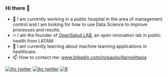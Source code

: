 ### Hi there 👋

- 🔭 I am currently working in a public hospital in the area of management control and I am looking for how to use Data Science to improve processes and results.
- 🔥 I am the founder of [OpenSalud LAB](https://opensaludlab.org), an open innovation lab in public health from LATAM.
- 🌱 I am currently learning about machine learning applications in healthcare. 
- 📫 How to contact me: www.linkedin.com/in/paulovillarroeltapia

[![jhc twitter](https://img.shields.io/badge/Twitter-@chazkon-00aced.svg?style=flat&logo=twitter)](https://twitter.com/chazkon)
[![jhc twitter](https://img.shields.io/badge/Twitter-@opensaludlab-00aced.svg?style=flat&logo=twitter)](https://twitter.com/opensaludlab)
[![R](https://img.shields.io/badge/-script-276DC3.svg?style=flat&logo=R)](https://cran.r-project.org)
